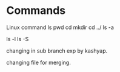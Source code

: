 # Commands
Linux command
ls
pwd
cd
mkdir
cd ../
ls -a

ls -l
ls -S

changing in sub branch exp by kashyap.

changing file for merging.
